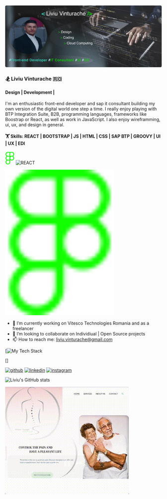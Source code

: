 ![cover](https://github.com/vteliviu/vteliviu/blob/main/cover.jpg)

### 🏂 Liviu Vinturache 🇷🇴

#### Design | Development | 

I'm an enthusiastic front-end developer and sap it consultant building my own version of the digital world one step a time. 
I really enjoy playing with BTP Integration Suite, B2B, programming languages, frameworks like Boostrap or React, as well as work in JavaScript.
I also enjoy wireframming, ui, ux, and design in general.

#### 🏋️  Skills: REACT | BOOTSTRAP | JS | HTML | CSS | SAP BTP | GROOVY | UI | UX | EDI
![REACT](https://github.com/vteliviu/vteliviu/blob/main/figma%20(1).svg)
![REACT](figma(1).svg)

<p align="left">
  <img src="figma%20(1).svg" width="350" title="hover text">
</p>


- 🔭 I’m currently working on Vitesco Technologies Romania and as a freelancer
- 👯 I’m looking to collaborate on Individiual | Open Source projects
- 📫 How to reach me: liviu.vinturache@gmail.com

[![My Tech Stack](<FontAwesomeIcon icon="fa-brands fa-figma" size="sm" style={{color: "#11ff00",}} />)

[<i class="fa-brands fa-figma fa-sm" style="color: #11ff00;"></i>]

[<img src='https://cdn.jsdelivr.net/npm/simple-icons@3.0.1/icons/github.svg' alt='github' height='40'>](https://github.com/vteliviu)  [<img src='https://cdn.jsdelivr.net/npm/simple-icons@3.0.1/icons/linkedin.svg' alt='linkedin' height='40'>](https://www.linkedin.com/in/liviu-vinturache/)  [<img src='https://cdn.jsdelivr.net/npm/simple-icons@3.0.1/icons/instagram.svg' alt='instagram' height='40'>](https://www.instagram.com/liviu18vte/)  

![Liviu's GitHub stats](https://github-readme-stats.vercel.app/api?username=vteliviu&theme=algolia_icons=true)

![cover](https://github.com/vteliviu/vteliviu/blob/main/design.gif)

